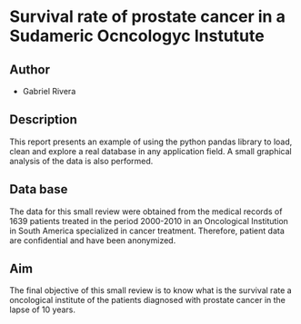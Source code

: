 # Survival rate of prostate cancer in a Sudameric Ocncologyc Instutute

## Author

* Gabriel Rivera

## Description

This report presents an example of using the python pandas library to load, clean and explore a real database in any application field. A small graphical analysis of the data is also performed. 

## Data base

The data for this small review were obtained from the medical records of 1639 patients treated in the period 2000-2010 in an Oncological Institution in South America specialized in cancer treatment. Therefore, patient data are confidential and have been anonymized. 

## Aim

The final objective of this small review is to know what is the survival rate a oncological institute of the patients diagnosed with prostate cancer in the lapse of 10 years.

